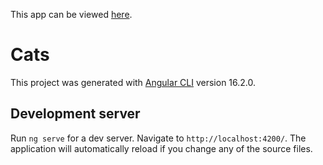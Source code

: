 This app can be viewed [here](http://portfoliosite.catz.s3-website.us-east-2.amazonaws.com/).

# Cats

This project was generated with [Angular CLI](https://github.com/angular/angular-cli) version 16.2.0.

## Development server

Run `ng serve` for a dev server. Navigate to `http://localhost:4200/`. The application will automatically reload if you change any of the source files.

